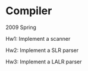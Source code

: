 Compiler
=========

2009 Spring

Hw1: Implement a scanner

Hw2: Implement a SLR parser

Hw3: Implement a LALR parser
